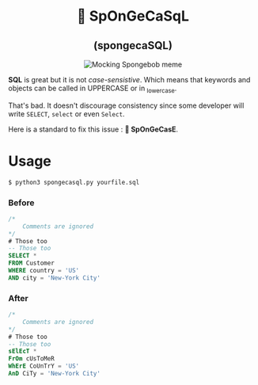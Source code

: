 <h1 align="center">
    🧽 SpOnGeCaSqL
</h1>
<h2 align="center">
    (spongecaSQL)
</h2>
<p align="center">
    <img src="https://github.com/the-new-sky/spongecaSQL/raw/master/spongebob.jpg" alt="Mocking Spongebob meme">
</p>

**SQL** is great but it is not *case-sensistive*. Which means that keywords and objects can be called in UPPERCASE or in <sub>lowercase</sub>.

That's bad. It doesn't discourage consistency since some developer will write `SELECT`, `select` or even `Select`.

Here is a standard to fix this issue : **🧽 SpOnGeCasE**.

# Usage

```sh
$ python3 spongecasql.py yourfile.sql
```

### Before

```sql
/*
    Comments are ignored
*/
# Those too
-- Those too
SELECT *  
FROM Customer
WHERE country = 'US'
AND city = 'New-York City'
```

### After

```sql
/*
    Comments are ignored
*/
# Those too
-- Those too
sElEcT *  
FrOm cUsToMeR
WhErE CoUnTrY = 'US'
AnD CiTy = 'New-York City'
```
